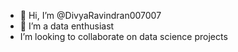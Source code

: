 - 👋 Hi, I’m @DivyaRavindran007007
- 👀 I’m a data enthusiast
- I’m looking to collaborate on data science projects

<!---
DivyaRavindran007007/DivyaRavindran007007 is a ✨ special ✨ repository because its `README.md` (this file) appears on your GitHub profile.
You can click the Preview link to take a look at your changes.
--->
